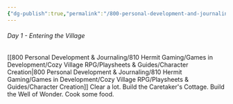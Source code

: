 ```yaml
---
{"dg-publish":true,"permalink":"/800-personal-development-and-journaling/810-hermit-gaming/games-in-development/cozy-village-rpg/playsheets-and-guides/tutorial-day-1/"}
---
```


###### Day 1 - Entering the Village
[[800 Personal Development & Journaling/810 Hermit Gaming/Games in Development/Cozy Village RPG/Playsheets & Guides/Character Creation\|800 Personal Development & Journaling/810 Hermit Gaming/Games in Development/Cozy Village RPG/Playsheets & Guides/Character Creation]]
Clear a lot.
Build the Caretaker's Cottage.
Build the Well of Wonder.
Cook some food.